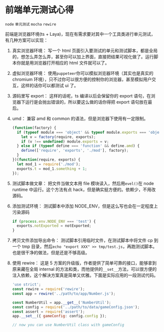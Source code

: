 # 前端单元测试心得

`node` `单元测试` `mocha` `rewire`

前端是浏览器环境(ts + Laya)，现在有需求要对其中一个工具类进行单元测试，有几种方案可以实现：

1. 真实浏览器环境：
   写一个 html 页面引入要测试的单元和测试脚本，都是全局的，想怎么弄怎么弄，甚至你可以加上界面，直接把结果可视化做了。运行脚本你就是用浏览器打开相应的 html 文件就可以了。

2. 虚拟浏览器环境：
   使用`puppeteer`你可以模拟浏览器环境（其实也是真实的 chromium 环境），只不过你可以很方便的控制你的浏览器，甚至模拟用户交互，这样的话你可以都测试 ui 了。

3. 源码里写 export：
   这样的话呢，ts 编译以后会保留你的 export 语句，在浏览器下运行是会抛出错误的，所以要这么做的话你得把 export 语句放在最后。

4. umd：
   兼容 amd 和 common 的语法，但是浏览器下使用有一定限制。

   ```javascript
   (function(factory) {
     if (typeof module === 'object' && typeof module.exports === 'object') {
       let v = factory(require, exports);
       if (v !== undefined) module.exports = v;
     } else if (typeof define === 'function' && define.amd) {
       define(['require', 'exports', './mod'], factory);
     }
   })(function(require, exports) {
     let mod_1 = require('./mod');
     exports.t = mod_1.something + 1;
   });
   ```

5. 测试脚本做文章：
   把文件当做文本用 file 模块读入，然后用`evel()`在 node runtime 中运行。这个方法有点 hack，但是确实挺方便的。依赖少，不用改源码。

6. 添加测试环境：
   测试脚本中添加 NODE_ENV，但是这么写也会在一定程度上污染源码

   ```javascript
   if (process.env.NODE_ENV === 'test') {
     exports.notExported = notExported;
   }
   ```

7. 拷贝文件添加导出命令：
   测试脚本引用临时文件，在测试脚本中将文件 cp 到一个 tmp 目录，然后`echo "export XXX" >> tmp/test.js`，再跑测试脚本。也是很干净的做法，但是还是不够高级。

8. 使用 rewire：
   这是 5 方案的升级版，作者提供了简单可靠的接口，能够拿到原来藏在全局 internal 的方法和类，而他提供的`__set__`方法，可以很方便的注入依赖，这个解决方案真是简单又优雅。下面是实际应用的一段测试代码。

   ```javascript
   'use strict';
   const rewire = require('rewire');
   const app = rewire('../path/to/app/Number.js');

   const NumberUtil = app.__get__('NumberUtil');
   const config = require('../path/to/data/gameConfig.json');
   const assert = require('assert');
   app.__set__({ gameConfig: config.config });

   // now you can use NumberUtil class with gameConfig
   ```
